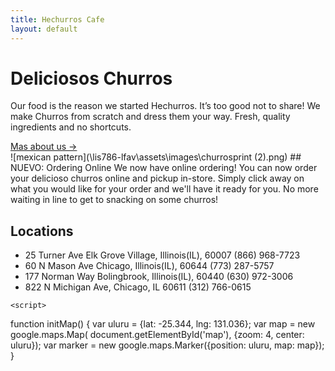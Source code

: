 ```yaml
---
title: Hechurros Cafe
layout: default
---
```

<div class="parallax-wrapper">
        <div class="content">
              <h1>Deliciosos Churros</h1>
              <p>Our food is the reason we started Hechurros. It’s too good not to share! We make Churros from scratch
              and dress them your way. Fresh, quality ingredients and no shortcuts.</p>
              <div class="squiggle">
                <a href="/lis786-lfav/about/" id="underline">Mas about us &#x2192;</a>
              </div>
        </div>
</div>
![mexican pattern](\lis786-lfav\assets\images\churrosprint (2).png)
## NUEVO: Ordering Online
We now have online ordering! You can now order your delicioso churros online and
pickup in-store. Simply click away on what you would like for your order and we'll
have it ready for you. No more waiting in line to get to snacking on some churros!

## Locations
- 25 Turner Ave Elk Grove Village, Illinois(IL), 60007 (866) 968-7723
- 60 N Mason Ave Chicago, Illinois(IL), 60644 (773) 287-5757
- 177 Norman Way Bolingbrook, Illinois(IL), 60440 (630) 972-3006
- 822 N Michigan Ave, Chicago, IL 60611 (312) 766-0615

<div id="map"></div>

    <script>
function initMap() {
  var uluru = {lat: -25.344, lng: 131.036};
  var map = new google.maps.Map(
      document.getElementById('map'), {zoom: 4, center: uluru});
  var marker = new google.maps.Marker({position: uluru, map: map});
}</script>

<script async defer
    src="https://maps.googleapis.com/maps/api/js?key=AIzaSyCDG5kJCf2zAe81qZwwGLbAl-WrfeJAhwU&callback=initMap">
    </script>
